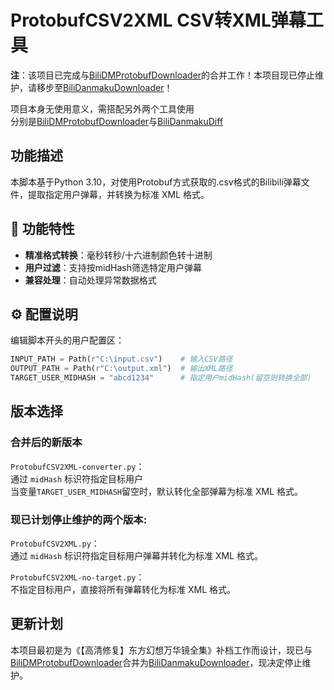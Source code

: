 # ProtobufCSV2XML CSV转XML弹幕工具
**注**：该项目已完成与[BiliDMProtobufDownloader](https://github.com/Mikuoso/BiliDMProtobufDownloader)的合并工作！本项目现已停止维护，请移步至[BiliDanmakuDownloader](https://github.com/Mikuoso/BiliDanmakuDownloader)！  

项目本身无使用意义，需搭配另外两个工具使用  
分别是[BiliDMProtobufDownloader](https://github.com/Mikuoso/BiliDMProtobufDownloader)与[BiliDanmakuDiff](https://github.com/Mikuoso/BiliDanmakuDiff)

## 功能描述
本脚本基于Python 3.10，对使用Protobuf方式获取的.csv格式的Bilibili弹幕文件，提取指定用户弹幕，并转换为标准 XML 格式。

## 🎯 功能特性
- **精准格式转换**：毫秒转秒/十六进制颜色转十进制
- **用户过滤**：支持按midHash筛选特定用户弹幕
- **兼容处理**：自动处理异常数据格式
## ⚙️ 配置说明
编辑脚本开头的用户配置区：
```python
INPUT_PATH = Path(r"C:\input.csv")    # 输入CSV路径
OUTPUT_PATH = Path(r"C:\output.xml")  # 输出XML路径
TARGET_USER_MIDHASH = "abcd1234"      # 指定用户midHash(留空则转换全部)
```

## 版本选择
### 合并后的新版本
`ProtobufCSV2XML-converter.py`：  
通过 `midHash` 标识符指定目标用户  
当变量`TARGET_USER_MIDHASH`留空时，默认转化全部弹幕为标准 XML 格式。
### 现已计划停止维护的两个版本:  
`ProtobufCSV2XML.py`：  
通过 `midHash` 标识符指定目标用户弹幕并转化为标准 XML 格式。  

`ProtobufCSV2XML-no-target.py`：  
不指定目标用户，直接将所有弹幕转化为标准 XML 格式。

## 更新计划
本项目最初是为《【高清修复】东方幻想万华镜全集》补档工作而设计，现已与[BiliDMProtobufDownloader](https://github.com/Mikuoso/BiliDMProtobufDownloader)合并为[BiliDanmakuDownloader](https://github.com/Mikuoso/BiliDanmakuDownloader)，现决定停止维护。